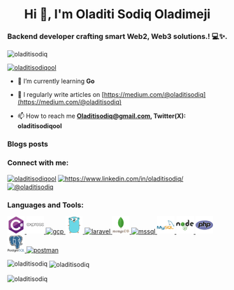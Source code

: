 <h1 align="center">Hi 👋, I'm Oladiti Sodiq Oladimeji</h1>
<h3 align="center">Backend developer crafting smart Web2, Web3 solutions.! 💻✨.</h3>

<p align="left"> <img src="https://komarev.com/ghpvc/?username=oladitisodiq&label=Profile%20views&color=0e75b6&style=flat" alt="oladitisodiq" /> </p>

<p align="left"> <a href="https://twitter.com/oladitisodiqool" target="blank"><img src="https://img.shields.io/twitter/follow/oladitisodiqool?logo=twitter&style=for-the-badge" alt="oladitisodiqool" /></a> </p>

- 🌱 I’m currently learning **Go**

- 📝 I regularly write articles on [https://medium.com/@oladitisodiq](https://medium.com/@oladitisodiq)

- 📫 How to reach me **Oladitisodiq@gmail.com, Twitter(X): oladitisodiqool**

### Blogs posts
<!-- BLOG-POST-LIST:START -->
<!-- BLOG-POST-LIST:END -->

<h3 align="left">Connect with me:</h3>
<p align="left">
<a href="https://twitter.com/oladitisodiqool" target="blank"><img align="center" src="https://raw.githubusercontent.com/rahuldkjain/github-profile-readme-generator/master/src/images/icons/Social/twitter.svg" alt="oladitisodiqool" height="30" width="40" /></a>
<a href="https://linkedin.com/in/https://www.linkedin.com/in/oladitisodiq/" target="blank"><img align="center" src="https://raw.githubusercontent.com/rahuldkjain/github-profile-readme-generator/master/src/images/icons/Social/linked-in-alt.svg" alt="https://www.linkedin.com/in/oladitisodiq/" height="30" width="40" /></a>
<a href="https://medium.com/@oladitisodiq" target="blank"><img align="center" src="https://raw.githubusercontent.com/rahuldkjain/github-profile-readme-generator/master/src/images/icons/Social/medium.svg" alt="@oladitisodiq" height="30" width="40" /></a>
</p>

<h3 align="left">Languages and Tools:</h3>
<p align="left">  <a href="https://www.w3schools.com/cs/" target="_blank" rel="noreferrer"> <img src="https://raw.githubusercontent.com/devicons/devicon/master/icons/csharp/csharp-original.svg" alt="csharp" width="40" height="40"/> </a>   <a href="https://expressjs.com" target="_blank" rel="noreferrer"> <img src="https://raw.githubusercontent.com/devicons/devicon/master/icons/express/express-original-wordmark.svg" alt="express" width="40" height="40"/> </a> <a href="https://cloud.google.com" target="_blank" rel="noreferrer"> <img src="https://www.vectorlogo.zone/logos/google_cloud/google_cloud-icon.svg" alt="gcp" width="40" height="40"/> </a> <a href="https://golang.org" target="_blank" rel="noreferrer"> <img src="https://raw.githubusercontent.com/devicons/devicon/master/icons/go/go-original.svg" alt="go" width="40" height="40"/> </a> <a href="https://laravel.com/" target="_blank" rel="noreferrer"> <img src="https://encrypted-tbn0.gstatic.com/images?q=tbn:ANd9GcRE503ogYvYauzjNkkd5QYA9gpqfNxC3XCYQpRMStxsVjbwygl47v3HPh0&s" alt="laravel" width="40" height="40"/> </a>  <a href="https://www.mongodb.com/" target="_blank" rel="noreferrer"> <img src="https://raw.githubusercontent.com/devicons/devicon/master/icons/mongodb/mongodb-original-wordmark.svg" alt="mongodb" width="40" height="40"/> </a> <a href="https://www.microsoft.com/en-us/sql-server" target="_blank" rel="noreferrer"> <img src="https://www.svgrepo.com/show/303229/microsoft-sql-server-logo.svg" alt="mssql" width="40" height="40"/> </a> <a href="https://www.mysql.com/" target="_blank" rel="noreferrer"> <img src="https://raw.githubusercontent.com/devicons/devicon/master/icons/mysql/mysql-original-wordmark.svg" alt="mysql" width="40" height="40"/> </a> <a href="https://nodejs.org" target="_blank" rel="noreferrer"> <img src="https://raw.githubusercontent.com/devicons/devicon/master/icons/nodejs/nodejs-original-wordmark.svg" alt="nodejs" width="40" height="40"/> </a> <a href="https://www.php.net" target="_blank" rel="noreferrer"> <img src="https://raw.githubusercontent.com/devicons/devicon/master/icons/php/php-original.svg" alt="php" width="40" height="40"/> </a> <a href="https://www.postgresql.org" target="_blank" rel="noreferrer"> <img src="https://raw.githubusercontent.com/devicons/devicon/master/icons/postgresql/postgresql-original-wordmark.svg" alt="postgresql" width="40" height="40"/> </a> <a href="https://postman.com" target="_blank" rel="noreferrer"> <img src="https://www.vectorlogo.zone/logos/getpostman/getpostman-icon.svg" alt="postman" width="40" height="40"/> </a> </p>

<p><img align="left" src="https://github-readme-stats.vercel.app/api/top-langs?username=oladitisodiq&show_icons=true&locale=en&layout=compact" alt="oladitisodiq" /></p>

<p>&nbsp;<img align="center" src="https://github-readme-stats.vercel.app/api?username=oladitisodiq&show_icons=true&locale=en" alt="oladitisodiq" /></p>

<p><img align="center" src="https://github-readme-streak-stats.herokuapp.com/?user=oladitisodiq&" alt="oladitisodiq" /></p>
